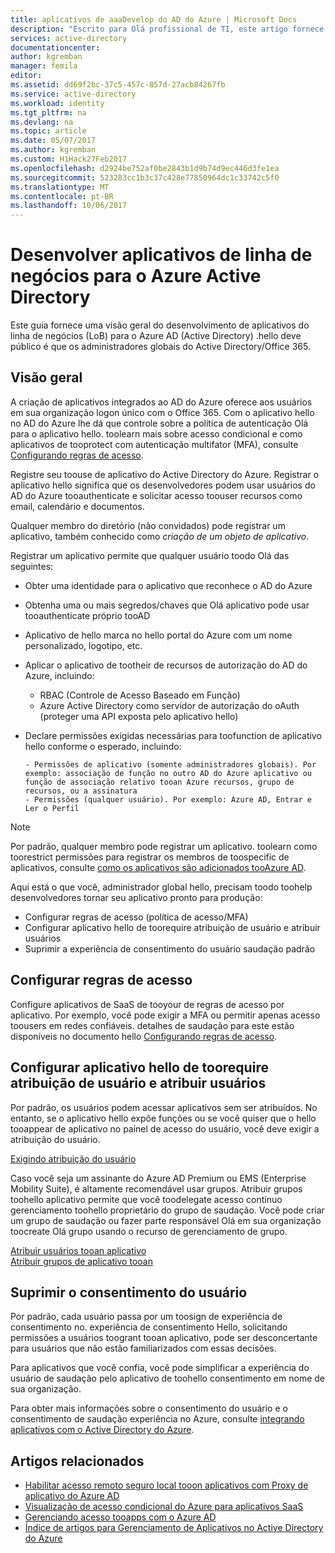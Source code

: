 ```yaml
---
title: aplicativos de aaaDevelop do AD do Azure | Microsoft Docs
description: "Escrito para Olá profissional de TI, este artigo fornece diretrizes para a integração de aplicativos do Azure com o Active Directory."
services: active-directory
documentationcenter: 
author: kgremban
manager: femila
editor: 
ms.assetid: dd69f2bc-37c5-457c-857d-27acb84267fb
ms.service: active-directory
ms.workload: identity
ms.tgt_pltfrm: na
ms.devlang: na
ms.topic: article
ms.date: 05/07/2017
ms.author: kgremban
ms.custom: H1Hack27Feb2017
ms.openlocfilehash: d2924be752af0be2843b1d9b74d9ec446d3fe1ea
ms.sourcegitcommit: 523283cc1b3c37c428e77850964dc1c33742c5f0
ms.translationtype: MT
ms.contentlocale: pt-BR
ms.lasthandoff: 10/06/2017
---
```

# <a name="develop-line-of-business-apps-for-azure-active-directory"></a>Desenvolver aplicativos de linha de negócios para o Azure Active Directory
Este guia fornece uma visão geral do desenvolvimento de aplicativos do linha de negócios (LoB) para o Azure AD (Active Directory) .hello deve público é que os administradores globais do Active Directory/Office 365.

## <a name="overview"></a>Visão geral
A criação de aplicativos integrados ao AD do Azure oferece aos usuários em sua organização logon único com o Office 365. Com o aplicativo hello no AD do Azure lhe dá que controle sobre a política de autenticação Olá para o aplicativo hello. toolearn mais sobre acesso condicional e como aplicativos de tooprotect com autenticação multifator (MFA), consulte [Configurando regras de acesso](active-directory-conditional-access-azuread-connected-apps.md).

Registre seu toouse de aplicativo do Active Directory do Azure. Registrar o aplicativo hello significa que os desenvolvedores podem usar usuários do AD do Azure tooauthenticate e solicitar acesso toouser recursos como email, calendário e documentos.

Qualquer membro do diretório (não convidados) pode registrar um aplicativo, também conhecido como *criação de um objeto de aplicativo*.

Registrar um aplicativo permite que qualquer usuário toodo Olá das seguintes:

* Obter uma identidade para o aplicativo que reconhece o AD do Azure
* Obtenha uma ou mais segredos/chaves que Olá aplicativo pode usar tooauthenticate próprio tooAD
* Aplicativo de hello marca no hello portal do Azure com um nome personalizado, logotipo, etc.
* Aplicar o aplicativo de tootheir de recursos de autorização do AD do Azure, incluindo:

  * RBAC (Controle de Acesso Baseado em Função)
  * Azure Active Directory como servidor de autorização do oAuth (proteger uma API exposta pelo aplicativo hello)
* Declare permissões exigidas necessárias para toofunction de aplicativo hello conforme o esperado, incluindo:

      - Permissões de aplicativo (somente administradores globais). Por exemplo: associação de função no outro AD do Azure aplicativo ou função de associação relativo tooan Azure recursos, grupo de recursos, ou a assinatura
      - Permissões (qualquer usuário). Por exemplo: Azure AD, Entrar e Ler o Perfil

> [!NOTE]
> Por padrão, qualquer membro pode registrar um aplicativo. toolearn como toorestrict permissões para registrar os membros de toospecific de aplicativos, consulte [como os aplicativos são adicionados tooAzure AD](develop/active-directory-how-applications-are-added.md#who-has-permission-to-add-applications-to-my-azure-ad-instance).
>
>

Aqui está o que você, administrador global hello, precisam toodo toohelp desenvolvedores tornar seu aplicativo pronto para produção:

* Configurar regras de acesso (política de acesso/MFA)
* Configurar aplicativo hello de toorequire atribuição de usuário e atribuir usuários
* Suprimir a experiência de consentimento do usuário saudação padrão

## <a name="configure-access-rules"></a>Configurar regras de acesso
Configure aplicativos de SaaS de tooyour de regras de acesso por aplicativo. Por exemplo, você pode exigir a MFA ou permitir apenas acesso toousers em redes confiáveis. detalhes de saudação para este estão disponíveis no documento hello [Configurando regras de acesso](active-directory-conditional-access-azuread-connected-apps.md).

## <a name="configure-hello-app-toorequire-user-assignment-and-assign-users"></a>Configurar aplicativo hello de toorequire atribuição de usuário e atribuir usuários
Por padrão, os usuários podem acessar aplicativos sem ser atribuídos. No entanto, se o aplicativo hello expõe funções ou se você quiser que o hello tooappear de aplicativo no painel de acesso do usuário, você deve exigir a atribuição do usuário.

[Exigindo atribuição do usuário](active-directory-applications-guiding-developers-requiring-user-assignment.md)

Caso você seja um assinante do Azure AD Premium ou EMS (Enterprise Mobility Suite), é altamente recomendável usar grupos. Atribuir grupos toohello aplicativo permite que você toodelegate acesso contínuo gerenciamento toohello proprietário do grupo de saudação. Você pode criar um grupo de saudação ou fazer parte responsável Olá em sua organização toocreate Olá grupo usando o recurso de gerenciamento de grupo.

[Atribuir usuários tooan aplicativo](active-directory-applications-guiding-developers-assigning-users.md)  
[Atribuir grupos de aplicativo tooan](active-directory-applications-guiding-developers-assigning-groups.md)

## <a name="suppress-user-consent"></a>Suprimir o consentimento do usuário
Por padrão, cada usuário passa por um toosign de experiência de consentimento no. experiência de consentimento Hello, solicitando permissões a usuários toogrant tooan aplicativo, pode ser desconcertante para usuários que não estão familiarizados com essas decisões.

Para aplicativos que você confia, você pode simplificar a experiência do usuário de saudação pelo aplicativo de toohello consentimento em nome de sua organização.

Para obter mais informações sobre o consentimento do usuário e o consentimento de saudação experiência no Azure, consulte [integrando aplicativos com o Active Directory do Azure](active-directory-integrating-applications.md).

## <a name="related-articles"></a>Artigos relacionados
* [Habilitar acesso remoto seguro local tooon aplicativos com Proxy de aplicativo do Azure AD](active-directory-application-proxy-get-started.md)
* [Visualização de acesso condicional do Azure para aplicativos SaaS](active-directory-conditional-access-azuread-connected-apps.md)
* [Gerenciando acesso tooapps com o Azure AD](active-directory-managing-access-to-apps.md)
* [Índice de artigos para Gerenciamento de Aplicativos no Active Directory do Azure](active-directory-apps-index.md)
